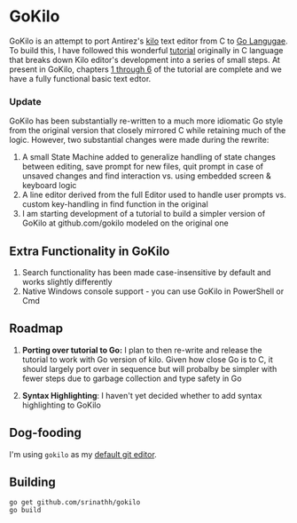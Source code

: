 GoKilo
======

GoKilo is an attempt to port Antirez's [kilo](http://antirez.com/news/108) text 
editor from C to [Go Langugae](https://golang.org/). To build this, I have followed
this wonderful [tutorial](https://viewsourcecode.org/snaptoken/kilo/index.html)
originally in C language that breaks down Kilo editor's development into a series
of small steps. At present in GoKilo, chapters 
[1 through 6](https://viewsourcecode.org/snaptoken/kilo/index.html) 
of the tutorial are complete and we have a fully functional basic text edtor. 

### Update

GoKilo has been substantially re-written to a much more idiomatic Go style
from the original version that closely mirrored C while retaining
much of the logic. However, two substantial changes were made during the rewrite:
1. A small State Machine added to generalize handling of state changes between 
   editing, save prompt for new files, quit prompt in case of unsaved changes
   and find interaction vs. using embedded screen & keyboard logic
2. A line editor derived from the full Editor used to handle user prompts 
   vs. custom key-handling in find function in the original
3. I am starting development of a tutorial to build a simpler version 
   of GoKilo at github.com/gokilo modeled on the original one

Extra Functionality in GoKilo
-----------------------------
1. Search functionality has been made case-insensitive by default and works slightly differently
2. Native Windows console support - you can use GoKilo in PowerShell or Cmd

Roadmap
-------

1. **Porting over tutorial to Go:** I plan to then re-write and release
   the tutorial to work with Go version of kilo. Given how close Go is 
   to C, it should largely port over in sequence but will probalby be simpler
   with fewer steps due to garbage collection and type safety in Go

2. **Syntax Highlighting**: I haven't yet decided whether to add syntax highlighting to GoKilo


Dog-fooding
-----------
I'm using `gokilo` as my [default git editor](https://stackoverflow.com/questions/2596805/how-do-i-make-git-use-the-editor-of-my-choice-for-commits).

Building
--------
```
go get github.com/srinathh/gokilo
go build
``` 
